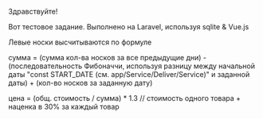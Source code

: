Здравствуйте!

Вот тестовое задание. Выполнено на Laravel, используя sqlite & Vue.js

Левые носки высчитываются по формуле 

сумма = (сумма кол-ва носков за все предыдущие дни) - (последовательность Фибоначчи, используя разницу между начальной даты "const START_DATE (см. app/Service/Deliver/Service)" и заданной даты) + (кол-во носков за заданную дату)

цена = (общ. стоимость / сумма) * 1.3 // стоимость одного товара + наценка в 30% за каждый товар
